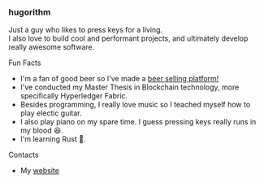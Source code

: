 ### hugorithm 

Just a guy who likes to press keys for a living.   
I also love to build cool and performant projects, and ultimately develop really awesome software.

Fun Facts
* I'm a fan of good beer so I've made a [beer selling platform!](https://www.github.com/hugorithm/HopfenCraft) 
* I've conducted my Master Thesis in Blockchain technology, more specifically Hyperledger Fabric. 
* Besides programming, I really love music so I teached myself how to play electic guitar.
* I also play piano on my spare time. I guess pressing keys really runs in my blood 😆.
* I'm learning Rust 🦀.

Contacts
* My [website](https://hsilva.vercel.app)

